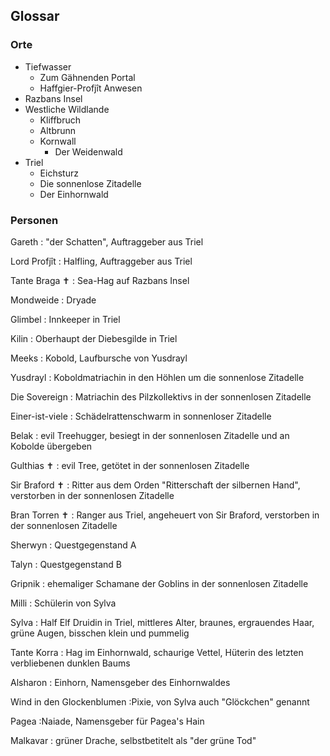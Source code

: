 ## Glossar

### Orte

- Tiefwasser
  - Zum Gähnenden Portal
  - Haffgier-Profjît Anwesen
- Razbans Insel
- Westliche Wildlande
  - Kliffbruch
  - Altbrunn
  - Kornwall
    - Der Weidenwald
- Triel
  - Eichsturz
  - Die sonnenlose Zitadelle
  - Der Einhornwald

### Personen

Gareth
: "der Schatten", Auftraggeber aus Triel

Lord Profjît
: Halfling, Auftraggeber aus Triel

Tante Braga ✝
: Sea-Hag auf Razbans Insel

Mondweide
: Dryade

Glimbel
: Innkeeper in Triel

Kilin
: Oberhaupt der Diebesgilde in Triel
                 
Meeks
: Kobold, Laufbursche von Yusdrayl

Yusdrayl
: Koboldmatriachin in den Höhlen um die sonnenlose Zitadelle

Die Sovereign
: Matriachin des Pilzkollektivs in der sonnenlosen Zitadelle

Einer-ist-viele
: Schädelrattenschwarm in sonnenloser Zitadelle

Belak
: evil Treehugger, besiegt in der sonnenlosen Zitadelle und an Kobolde übergeben

Gulthias ✝
: evil Tree, getötet in der sonnenlosen Zitadelle

Sir Braford ✝
: Ritter aus dem Orden "Ritterschaft der silbernen Hand", verstorben in der sonnenlosen Zitadelle

Bran Torren ✝
: Ranger aus Triel, angeheuert von Sir Braford, verstorben in der sonnenlosen Zitadelle

Sherwyn
: Questgegenstand A

Talyn
: Questgegenstand B

Gripnik
: ehemaliger Schamane der Goblins in der sonnenlosen Zitadelle

Milli
: Schülerin von Sylva

Sylva
: Half Elf Druidin in Triel, mittleres Alter, braunes, ergrauendes Haar, grüne Augen, bisschen klein und pummelig

Tante Korra
: Hag im Einhornwald, schaurige Vettel, Hüterin des letzten verbliebenen dunklen Baums

Alsharon
: Einhorn, Namensgeber des Einhornwaldes

Wind in den Glockenblumen
:Pixie, von Sylva auch "Glöckchen" genannt

Pagea
:Naiade, Namensgeber für Pagea's Hain

Malkavar
: grüner Drache, selbstbetitelt als "der grüne Tod"